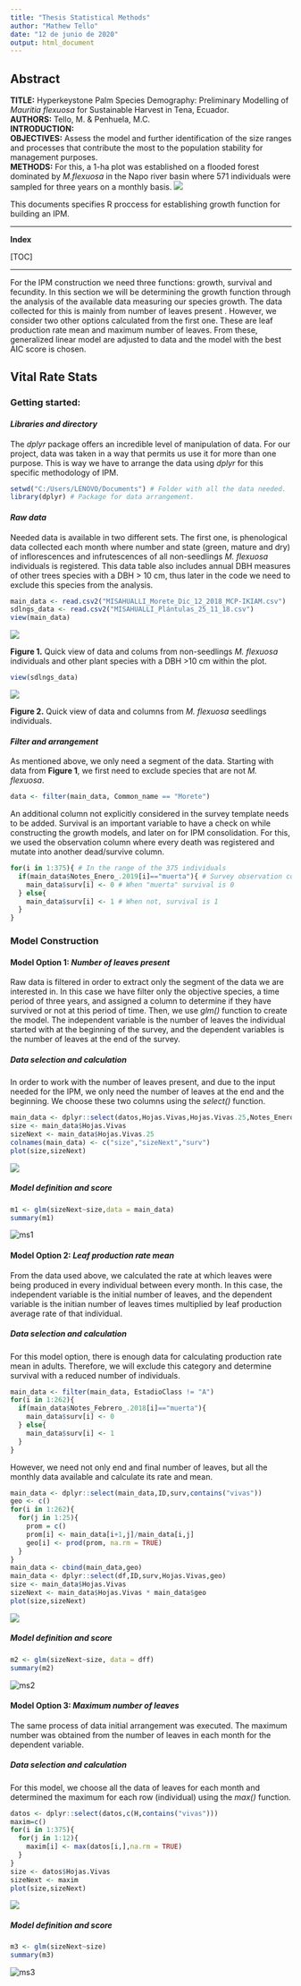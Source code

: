 ```yaml
---
title: "Thesis Statistical Methods"
author: "Mathew Tello"
date: "12 de junio de 2020"
output: html_document
---
```


## Abstract

**TITLE:** Hyperkeystone Palm Species Demography: Preliminary Modelling of *Mauritia flexuosa* for Sustainable Harvest in Tena, Ecuador.  
**AUTHORS:** Tello, M. & Penhuela, M.C.  
**INTRODUCTION:**  
**OBJECTIVES:** Assess the model and further identification of the size ranges and processes that contribute the most to the population stability for management purposes.  
**METHODS:** For this, a 1-ha plot was established on a flooded forest dominated by *M.flexuosa* in the Napo river basin where 571 individuals were sampled for three years on a monthly basis.
![](img/Methods2.jpg)



This documents specifies R proccess for establishing growth function for building an IPM.

------

**Index**

[TOC]

***

For the IPM construction we need three functions: growth, survival and fecundity. In this section we will be determining the growth function through the analysis of the available data measuring our species growth. The data collected for this is mainly from number of leaves present . However, we consider two other options calculated from the first one. These are leaf production rate mean and maximum number of leaves. From these, generalized linear model are adjusted to data and the model with the best AIC score is chosen. 



## Vital Rate Stats



### **Getting started:**

#### *Libraries and directory*

The *dplyr* package offers an incredible level of manipulation of data. For our project, data was taken in a way that permits us use it for more than one purpose. This is way we have to arrange the data using *dplyr* for this specific methodology of IPM.

```R
setwd("C:/Users/LENOVO/Documents") # Folder with all the data needed.
library(dplyr) # Package for data arrangement.
```



#### *Raw data*

Needed data is available in two different sets. The first one, is phenological data collected each month  where number and state  (green, mature and dry) of inflorescences and infrutescences of all non-seedlings *M. flexuosa* individuals is registered. This data table also includes annual DBH measures of other trees species with a DBH > 10 cm, thus later in the code we need to exclude this species from the analysis.

```R
main_data <- read.csv2("MISAHUALLI_Morete_Dic_12_2018_MCP-IKIAM.csv")
sdlngs_data <- read.csv2("MISAHUALLI_Plántulas_25_11_18.csv")
view(main_data)
```

![](img/GS.1.png)

**Figure 1.**  Quick view of data and colums from non-seedlings *M. flexuosa* individuals and other plant species with a DBH >10 cm within the plot.

```R
view(sdlngs_data)
```

![](img/GS.2.PNG)

**Figure 2.** Quick view of data and columns from *M. flexuosa* seedlings individuals.



#### *Filter and arrangement*

As mentioned above, we only need a segment of the data. Starting with data from **Figure 1**, we first need to  exclude species that are not *M. flexuosa*. 

```R
data <- filter(main_data, Common_name == "Morete")
```

An additional column not explicitly considered in the survey template needs to be added. Survival is an important variable to have a check on while constructing the growth models, and later on for IPM consolidation. For this, we used the observation column where every death was registered and mutate into another dead/survive column.

```R
for(i in 1:375){ # In the range of the 375 individuals
  if(main_data$Notes_Enero_.2019[i]=="muerta"){ # Survey observation columns
    main_data$surv[i] <- 0 # When "muerta" survival is 0
  } else{
    main_data$surv[i] <- 1 # When not, survival is 1
  }
}
```



### **Model Construction**

#### Model Option 1: *Number of leaves present*

Raw data is filtered in order to extract only the segment of the data we are interested in. In this case we have filter only the objective species, a time period of three years, and assigned a column to determine if they have survived or not at this period of time. Then, we use *glm()* function to create the model. The independent variable is the number of leaves the individual started with at the beginning of the survey, and  the dependent variables is the number of leaves at the end of the survey.

##### *Data selection and calculation*

In order to work with the number of leaves present, and due to the input needed for the IPM, we only need the number of leaves at the end and the beginning. We choose these two columns using the *select()* function.

```R
main_data <- dplyr::select(datos,Hojas.Vivas,Hojas.Vivas.25,Notes_Enero_.2019)
size <- main_data$Hojas.Vivas
sizeNext <- main_data$Hojas.Vivas.25
colnames(main_data) <- c("size","sizeNext","surv")
plot(size,sizeNext)
```

![](img/Output1.png)

##### *Model definition and score*

```R
m1 <- glm(sizeNext~size,data = main_data)
summary(m1)
```

![ms1](img/ms1.PNG)



#### Model Option 2: *Leaf production rate mean*

From the data used above, we calculated the rate at which leaves were being produced in every individual between every month. In this case, the independent variable is the initial number of leaves, and the dependent variable is the initian number of leaves times multiplied by leaf production average rate of that individual.

##### *Data selection and calculation*

For this model option, there is enough data for calculating production rate mean in adults. Therefore, we will exclude this category and determine survival with a reduced number of individuals.

```R
main_data <- filter(main_data, EstadioClass != "A")
for(i in 1:262){
  if(main_data$Notes_Febrero_.2018[i]=="muerta"){
    main_data$surv[i] <- 0
  } else{
    main_data$surv[i] <- 1
  }
}
```

However, we need not only end and final number of leaves, but all the monthly data available and calculate its rate and mean.

```R
main_data <- dplyr::select(main_data,ID,surv,contains("vivas"))
geo <- c()
for(i in 1:262){
  for(j in 1:25){
    prom = c()
    prom[i] <- main_data[i+1,j]/main_data[i,j]
    geo[i] <- prod(prom, na.rm = TRUE)
  }
}
main_data <- cbind(main_data,geo)
main_data <- dplyr::select(df,ID,surv,Hojas.Vivas,geo)
size <- main_data$Hojas.Vivas
sizeNext <- main_data$Hojas.Vivas * main_data$geo
plot(size,sizeNext)
```

![](img/Output2.png)

##### *Model definition and score*

```R
m2 <- glm(sizeNext~size, data = dff)
summary(m2)
```

![ms2](img/ms2.PNG)



#### Model Option 3: *Maximum number of leaves*
The same process of data initial arrangement was executed. The maximum number was obtained from the number of leaves in each month for the dependent variable.

##### *Data selection and calculation*

For this model, we choose all the data of leaves for each month and determined the maximum for each row (individual) using the *max()* function.

```R
datos <- dplyr::select(datos,c(H,contains("vivas")))
maxim=c()
for(i in 1:375){
  for(j in 1:12){
    maxim[i] <- max(datos[i,],na.rm = TRUE)
  }
}
size <- datos$Hojas.Vivas
sizeNext <- maxim 
plot(size,sizeNext)
```

![](img/Output3.png)

##### *Model definition and score*

```R
m3 <- glm(sizeNext~size)
summary(m3)
```

![ms3](img/ms3.PNG)

